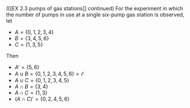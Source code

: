 
([[EX 2.3 pumps of gas stations]] continued)
For the experiment in which the number of pumps in use at a single six-pump gas station is observed, let
-   $A = \{ 0,1,2,3,4 \}$
-   $B = \{ 3,4,5,6 \}$
-   $C = \{ 1,3,5 \}$

Then
-   $A' = \{ 5,6\}$
-   $A \cup B = \{ 0,1,2,3,4,5,6\} = \mathcal{E}$
-   $A \cup C = \{ 0,1,2,3,4,5\}$
-   $A \cap B = \{ 3,4\}$
-   $A \cap C = \{ 1,3\}$
-   $\left( A \cap C \right)' = \{ 0,2,4,5,6\}$